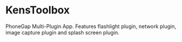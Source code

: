# KensToolbox
PhoneGap Multi-Plugin App. Features flashlight plugin, network plugin, image capture plugin and splash screen plugin.
